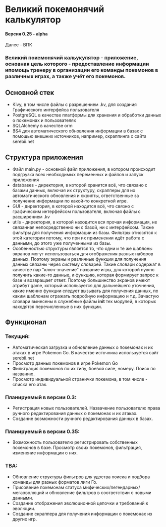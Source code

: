 # Великий покемонячий калькулятор

#### Версия 0.25 - alpha

Далее - ВПК

### Великий покемонячий кальукулятор - приложение, основная цель которого - предоставление информации ипомощь тренеру в организации его команды покемонов в различных играх, а также учёт его покемонов.

## Основной стек 
- Kivy, в том числе файлы с разрешением .kv, для создания Графического интерфейса пользователя
- PostgreSQL в качестве платформы для хранения и обработки данных о покемонах и пользователях
- SQLAlchemy в качестве orm
- BS4 для автоматического обновления информации в базах с помощью внешних источников, 
например, скраппинга с сайта serebii.net


## Структура приложения

- Файл main.py - основной файл приложения, в котором происходит подгрузка всех 
необходимых переменных и файлов и запуск приложения
- databases - директория, в которой хранится всё, что связано с базами данных, включая
их структуру, скрапперы для их автоматического обновления и скрипты, ответственные 
за получение информации по какой-то конкретной игре.
- GUI - директория, в которой находится всё, что связно с графическим интерфейсом 
пользователя, включая файлы с расширением .kv
- utils - директория, в которой находится вся прочая информация, не связанная непосредственно
ни с базой, ни с интерфейсом. Также фильтры для получения информации из базы. Фильтры 
относятся к этой категории потому, что при их применении идёт работа с данными, до этого
уже полученными из базы.
- Особенностью структуры является то, что одни и те же шаблоны экранов могут 
использоваться для отображения разных наборов данных. Поэтому экраны и различные 
функции для получения данных связаны через систему словарей. Такие словари содержат в 
качестве пар "ключ-значение" название игры, для которой нужно получить какие-то данные,
и функцию, которая формирует запрос к базе и возвращает ответ. Поэтому большинство экранов
имеют атрибут game, который используется для дальнейшего уточнения, какие именно функции 
следует вызывать для получения данных, по каким шаблонам отражать подробную информацию
и т.д. Зачастую словари вынесены в служебные файлы __init__ тех модулей, в которых 
находятся перечисленные в них функции. 


## Функционал

### Текущий:
 - Автоматическая загрузка и обновление данных о покемонах и их атаках в игре Pokemon Go. В качестве источника используется сайт serebii.net
 - Просмотр данных покемонов в игре Pokemon Go
 - Фильтрация покемонов по их типу, боевой силе, номеру. Поиск по названию.
 - Просмотр индивидуальной странички покемона, в том числе - списка его атак.


### Планируемый в версии 0.3:
- Регистрация новых пользователей. Назвачение пользователю права ручного редактирования 
данных о покемонах и их атаках.
- Создание возможности ручного редактирования данных в базах.

### Планируемый в версии 0.35:
- Возможность пользователю регистрировать собственных покемонов в базе. Просмотр 
своих покемонов, фильтрация, изменение информации о них.

### TBA:
- Обновление структуры фильтров для удоства поиска и подбора команды для разных форматов 
лиги Го. 
- Присовение покемонам статуса мифических/легендарных/мегаэволюций и обновление фильтров
в соответствии с новыми данными.
- Создание отображения эволюционной цепочки и требований к эволюции.
- Создание скраппера для получения информации о покемонах из других игр.
